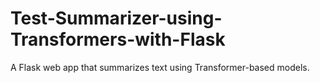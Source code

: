 # Test-Summarizer-using-Transformers-with-Flask
A Flask web app that summarizes text using Transformer-based models.
